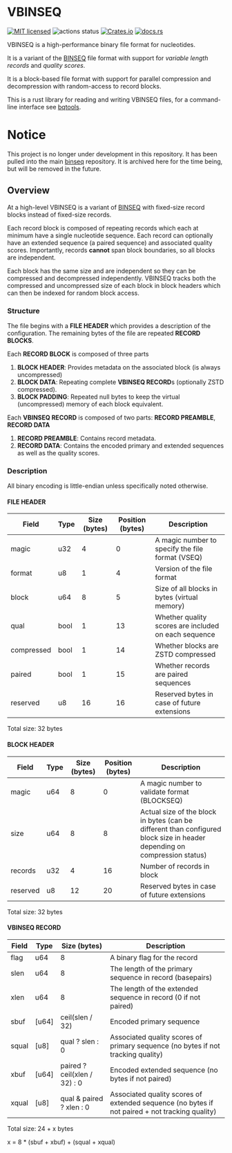 # VBINSEQ

[![MIT licensed](https://img.shields.io/badge/license-MIT-blue.svg)](./LICENSE.md)
![actions status](https://github.com/arcinstitute/vbinseq/workflows/CI/badge.svg)
[![Crates.io](https://img.shields.io/crates/d/vbinseq?color=orange&label=crates.io)](https://crates.io/crates/vbinseq)
[![docs.rs](https://img.shields.io/docsrs/vbinseq?color=green&label=docs.rs)](https://docs.rs/vbinseq/latest/vbinseq/)

VBINSEQ is a high-performance binary file format for nucleotides.

It is a variant of the [BINSEQ](https://github.com/arcinstitute/binseq) file format with support for _variable length records_ and _quality scores_.

It is a block-based file format with support for parallel compression and decompression with random-access to record blocks.

This is a rust library for reading and writing VBINSEQ files, for a command-line interface see [bqtools](https://github.com/arcinstitute/bqtools).

# Notice

This project is no longer under development in this repository. It has been pulled into the main [binseq](https://github.com/arcinstitute/binseq) repository.
It is archived here for the time being, but will be removed in the future.

## Overview

At a high-level VBINSEQ is a variant of [BINSEQ](https://github.com/arcinstitute/binseq) with fixed-size record blocks instead of fixed-size records.

Each record block is composed of repeating records which each at minimum have a single nucleotide sequence.
Each record can optionally have an extended sequence (a paired sequence) and associated quality scores.
Importantly, records **cannot** span block boundaries, so all blocks are independent.

Each block has the same size and are independent so they can be compressed and decompressed independently.
VBINSEQ tracks both the compressed and uncompressed size of each block in block headers which can then be indexed for random block access.

### Structure

The file begins with a **FILE HEADER** which provides a description of the configuration.
The remaining bytes of the file are repeated **RECORD BLOCKS**.

Each **RECORD BLOCK** is composed of three parts

1. **BLOCK HEADER**: Provides metadata on the associated block (is always uncompressed)
2. **BLOCK DATA**: Repeating complete **VBINSEQ RECORD**s (optionally ZSTD compressed).
3. **BLOCK PADDING**: Repeated null bytes to keep the virtual (uncompressed) memory of each block equivalent.

Each **VBINSEQ RECORD** is composed of two parts: **RECORD PREAMBLE**, **RECORD DATA**

1. **RECORD PREAMBLE**: Contains record metadata.
2. **RECORD DATA**: Contains the encoded primary and extended sequences as well as the quality scores.

### Description

All binary encoding is little-endian unless specifically noted otherwise.

#### **FILE HEADER**

| Field      | Type | Size (bytes) | Position (bytes) | Description                                          |
| ---------- | ---- | ------------ | ---------------- | ---------------------------------------------------- |
| magic      | u32  | 4            | 0                | A magic number to specify the file format (VSEQ)     |
| format     | u8   | 1            | 4                | Version of the file format                           |
| block      | u64  | 8            | 5                | Size of all blocks in bytes (virtual memory)         |
| qual       | bool | 1            | 13               | Whether quality scores are included on each sequence |
| compressed | bool | 1            | 14               | Whether blocks are ZSTD compressed                   |
| paired     | bool | 1            | 15               | Whether records are paired sequences                 |
| reserved   | u8   | 16           | 16               | Reserved bytes in case of future extensions          |

Total size: 32 bytes

#### **BLOCK HEADER**

| Field    | Type | Size (bytes) | Position (bytes) | Description                                                                                                               |
| -------- | ---- | ------------ | ---------------- | ------------------------------------------------------------------------------------------------------------------------- |
| magic    | u64  | 8            | 0                | A magic number to validate format (BLOCKSEQ)                                                                              |
| size     | u64  | 8            | 8                | Actual size of the block in bytes (can be different than configured block size in header depending on compression status) |
| records  | u32  | 4            | 16               | Number of records in block                                                                                                |
| reserved | u8   | 12           | 20               | Reserved bytes in case of future extensions                                                                               |

Total size: 32 bytes

#### **VBINSEQ RECORD**

| Field | Type  | Size (bytes)                 | Description                                                                                    |
| ----- | ----- | ---------------------------- | ---------------------------------------------------------------------------------------------- |
| flag  | u64   | 8                            | A binary flag for the record                                                                   |
| slen  | u64   | 8                            | The length of the primary sequence in record (basepairs)                                       |
| xlen  | u64   | 8                            | The length of the extended sequence in record (0 if not paired)                                |
| sbuf  | [u64] | ceil(slen / 32)              | Encoded primary sequence                                                                       |
| squal | [u8]  | qual ? slen : 0              | Associated quality scores of primary sequence (no bytes if not tracking quality)               |
| xbuf  | [u64] | paired ? ceil(xlen / 32) : 0 | Encoded extended sequence (no bytes if not paired)                                             |
| xqual | [u8]  | qual & paired ? xlen : 0     | Associated quality scores of extended sequence (no bytes if not paired + not tracking quality) |

Total size: 24 + x bytes

x = 8 \* (sbuf + xbuf) + (squal + xqual)
